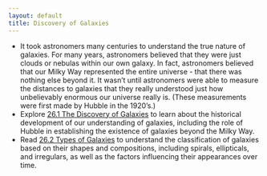 ```yaml
---
layout: default
title: Discovery of Galaxies
---
```


- It took astronomers many centuries to understand the true nature of galaxies. For many years, astronomers believed that they were just clouds or nebulas within our own galaxy. In fact, astronomers believed that our Milky Way represented the entire universe - that there was nothing else beyond it. It wasn’t until astronomers were able to measure the distances to galaxies that they really understood just how unbelievably enormous our universe really is. (These measurements were first made by Hubble in the 1920’s.) 
- Explore [26.1 The Discovery of Galaxies](https://openstax.org/books/astronomy-2e/pages/26-1-the-discovery-of-galaxies) to learn about the historical development of our understanding of galaxies, including the role of Hubble in establishing the existence of galaxies beyond the Milky Way.
- Read [26.2 Types of Galaxies](https://openstax.org/books/astronomy-2e/pages/26-2-types-of-galaxies) to understand the classification of galaxies based on their shapes and compositions, including spirals, ellipticals, and irregulars, as well as the factors influencing their appearances over time.
